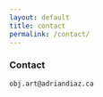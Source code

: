 ```yaml
---
layout: default
title: contact
permalink: /contact/
---
```



### Contact

<pre><code>obj.art@adriandiaz.ca
</code></pre>
